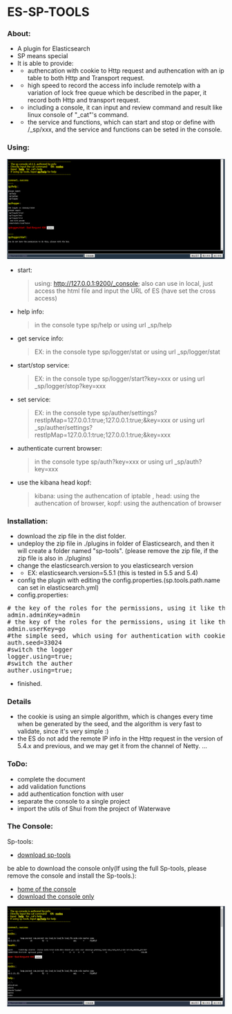 # ES-SP-TOOLS

### About:
* A plugin for Elasticsearch
* SP means special 
* It is able to provide:
* * authencation with cookie to Http request and authencation with an ip table to both Http and Transport request. 
* * high speed to record the access info include remoteIp with a variation of lock free queue which be described in the paper, it record both Http and transport request.
* * including a console, it can input and review command and result like linux console of "_cat"'s command.
* * the service and functions, which can start and stop or define with /_sp/xxx, and the service and functions can be seted in the console. 


### Using:
![00-console.png](https://raw.githubusercontent.com/psfu/es-sp-tools/master/info/sp-tools.01.png)
* start:
  > using: http://127.0.0.1:9200/_console; also can use in local, just access the html file and input the URL of ES (have set the cross access)
* help info: 
  > in the console type sp/help or using url _sp/help
* get service info: 
  > EX: in the console type sp/logger/stat or using url _sp/logger/stat	
* start/stop service: 
  > EX: in the console type sp/logger/start?key=xxx or using url _sp/logger/stop?key=xxx
* set service: 
  > EX: in the console type sp/auther/settings?restIpMap=127.0.0.1:true;127.0.0.1:true;&key=xxx or using url _sp/auther/settings?restIpMap=127.0.0.1:true;127.0.0.1:true;&key=xxx
* authenticate current browser: 
  > in the console type sp/auth?key=xxx or using url _sp/auth?key=xxx
* use the kibana head kopf:
  > kibana: using the authencation of iptable , head: using the authencation of browser, kopf: using the authencation of browser


### Installation:
* download the zip file in the dist folder.
* undeploy the zip file in ./plugins in folder of Elasticsearch, and then it will create a folder named "sp-tools". (please remove the zip file, if the zip file is also in ./plugins)
*  change the elasticsearch.version to you elasticsearch version 
* * EX: elasticsearch.version=5.5.1 (this is tested in 5.5 and 5.4)
* config the plugin with editing the config.properties.(sp.tools.path.name can set in elasticsearch.yml)
* config.properties:
<pre>
# the key of the roles for the permissions, using it like this: _sp/auther/stop?key=admin
admin.adminKey=admin
# the key of the roles for the permissions, using it like this: _sp/auther/stop?key=admin 
admin.userKey=go
#the simple seed, which using for authentication with cookie
auth.seed=33024
#switch the logger
logger.using=true;
#switch the auther
auther.using=true;
</pre>
* finished.

### Details
* the cookie is using an simple algorithm, which is changes every time when be generated by the seed, and the algorithm is very fast to validate, since it's very simple :)
* the ES do not add the remote IP info in the Http request in the version of 5.4.x and previous, and we may get it from the channel of Netty. ... 

### ToDo:
* complete the document
* add validation functions
* add authentication fonction with user
* separate the console to a single project
* import the utils of Shui from the project of Waterwave


### The Console:
Sp-tools:
* [download sp-tools](https://raw.githubusercontent.com/psfu/es-sp-tools/master/dist/0.1.1.alpha/sp-tools.zip)

be able to download the console only(If using the full Sp-tools, please remove the console and install the Sp-tools.):
* [home of the console](https://github.com/psfu/es-sp-console "console")
* [download the console only](https://raw.githubusercontent.com/psfu/es-sp-console/master/dist/0.1.1.alpha/sp-tools.zip)  

![00-console.png](https://raw.githubusercontent.com/psfu/es-sp-tools/master/info/00-console.png)







 

